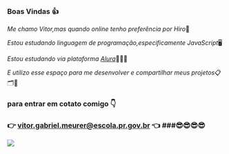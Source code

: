 ### Boas Vindas 👍

_Me chamo Vitor,mas quando online tenho preferência por Hiro_🧑

_Estou estudando linguagem de programação,especificamente JavaScript_🖥

_Estou estudando via plataforma [Alura](https://www.alura.com.br)_🧑🏼‍💻

_E utilizo esse espaço para me desenvolver e compartilhar meus projetos_📋🗂📔

### para entrar em cotato comigo 👇 ###

### 👉  vitor.gabriel.meurer@escola.pr.gov.br 👈 ###😎😎😎😎


![](https://media.tenor.com/A2UGuAXfHEUAAAAC/cat-laptop.gif)
